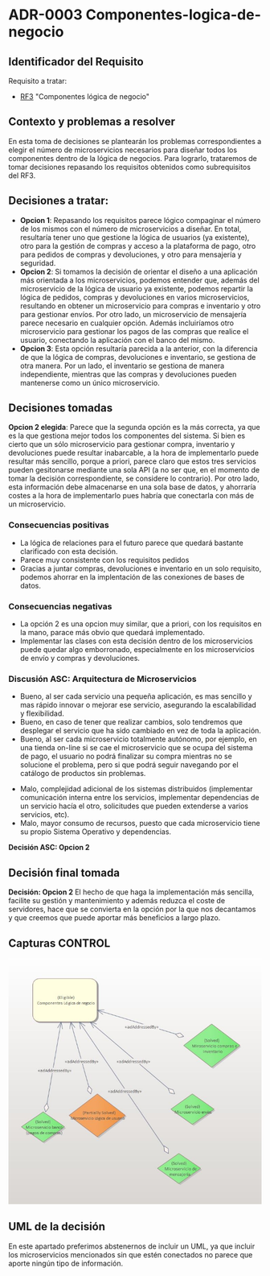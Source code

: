 # ADR-0003 Componentes-logica-de-negocio

## Identificador del Requisito

Requisito a tratar:
* [RF3](../Requisitos/rf3.md) "Componentes lógica de negocio"


## Contexto y problemas a resolver

En esta toma de decisiones se plantearán los problemas correspondientes a elegir el número de microservicios necesarios para diseñar todos los componentes dentro de la lógica de negocios. Para lograrlo, trataremos de tomar decisiones repasando
los requisitos obtenidos como subrequisitos del RF3.

## Decisiones a tratar:

* **Opcion 1**: Repasando los requisitos parece lógico compaginar el número de los mismos con el número de microservicios a diseñar. En total, resultaría tener uno que gestione la lógica de usuarios (ya existente), otro para la gestión de compras y acceso a la plataforma de pago,
  otro para pedidos de compras y devoluciones, y otro para mensajería y seguridad.
* **Opcion 2**: Si tomamos la decisión de orientar el diseño a una aplicación más orientada a los microservicios, podemos entender que, además del microservicio de la lógica de usuario ya existente, podemos repartir la lógica de pedidos, compras y devoluciones en varios microservicios,
  resultando en obtener un microservicio para compras e inventario y otro para gestionar envíos. Por otro lado, un microservicio de mensajería parece necesario en cualquier opción. Además incluiríamos otro microservicio para gestionar los pagos de las compras que realice el usuario,
  conectando la aplicación con el banco del mismo.
* **Opcion 3**: Esta opción resultaría parecida a la anterior, con la diferencia de que la lógica de compras, devoluciones e inventario, se gestiona de otra manera. Por un lado, el inventario se gestiona de manera independiente, mientras que las compras y devoluciones pueden mantenerse como un único microservicio.



## Decisiones tomadas

**Opcion 2 elegida**: Parece que la segunda opción es la más correcta, ya que es la que gestiona mejor todos los componentes del sistema. Si bien es cierto que un sólo microservicio para gestionar compra, inventario y devoluciones puede resultar inabarcable, a la hora de implementarlo puede resultar más sencillo, porque a priori, parece claro
que estos tres servicios pueden gesitonarse mediante una sola API (a no ser que, en el momento de tomar la decisión correspondiente, se considere lo contrario). Por otro lado, esta información debe almacenarse en una sola base de datos, y ahorraría costes a la hora de implementarlo pues habría que conectarla con más de un microservicio.

### Consecuencias positivas <!-- optional -->

* La lógica de relaciones para el futuro parece que quedará bastante clarificado con esta decisión.
* Parece muy consistente con los requisitos pedidos
* Gracias a juntar compras, devoluciones e inventario en un solo requisito, podemos ahorrar en la implentación de las conexiones de bases de datos.

### Consecuencias negativas <!-- optional -->

* La opción 2 es una opcion muy similar, que a priori, con los requisitos en la mano, parace más obvio que quedará implementado.
* Implementar las clases con esta decisión dentro de los microservicios puede quedar algo emborronado, especialmente en los microservicios de envío y compras y devoluciones.

### Discusión ASC: Arquitectura de Microservicios

+ Bueno, al ser cada servicio una pequeña aplicación, es mas sencillo y mas rápido innovar o mejorar ese servicio, asegurando la escalabilidad y flexibilidad.
+ Bueno, en caso de tener que realizar cambios, solo tendremos que desplegar el servicio que ha sido cambiado en vez de toda la aplicación.
+ Bueno, al ser cada microservicio totalmente autónomo, por ejemplo, en una tienda on-line si se cae el microservicio que se ocupa del sistema de pago, el usuario no podrá finalizar su compra mientras no se solucione el problema, pero si que podrá seguir navegando por el catálogo de productos sin problemas.
- Malo, complejidad adicional de los sistemas distribuidos (implementar comunicación interna entre los servicios, implementar dependencias de un servicio hacía el otro, solicitudes que pueden extenderse a varios servicios, etc).
- Malo, mayor consumo de recursos, puesto que cada microservicio tiene su propio Sistema Operativo y dependencias.


**Decisión ASC: Opcion 2**

## Decisión final tomada

**Decisión: Opcion 2** El hecho de que haga la implementación más sencilla, facilite su gestión y mantenimiento y además reduzca el coste de servidores, hace que se convierta en la opción por la que nos decantamos y que creemos que puede aportar más beneficios a largo plazo.

## Capturas CONTROL

![D0003](../capturasadmentor/D0003.JPG)

## UML de la decisión

En este apartado preferimos abstenernos de incluir un UML, ya que incluir los microservicios mencionados sin que estén conectados no parece que aporte ningún tipo de información.




